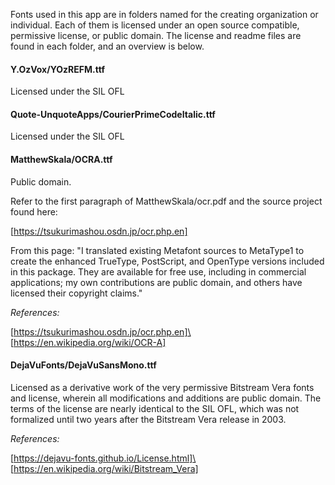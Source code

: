 Fonts used in this app are in folders named for the creating organization or individual. Each of them is
licensed under an open source compatible, permissive license, or public domain. The license and
readme files are found in each folder, and an overview is below.


#### Y.OzVox/YOzREFM.ttf
Licensed under the SIL OFL

#### Quote-UnquoteApps/CourierPrimeCodeItalic.ttf
Licensed under the SIL OFL

#### MatthewSkala/OCRA.ttf
Public domain.

Refer to the first paragraph of MatthewSkala/ocr.pdf and the source project found
here:

[https://tsukurimashou.osdn.jp/ocr.php.en]

From this page: "I translated existing Metafont
sources to MetaType1 to create the enhanced TrueType, PostScript, and OpenType versions included in
this package. They are available for free use, including in commercial applications; my own
contributions are public domain, and others have licensed their copyright claims."

*References:*

[https://tsukurimashou.osdn.jp/ocr.php.en]\
[https://en.wikipedia.org/wiki/OCR-A]

#### DejaVuFonts/DejaVuSansMono.ttf
Licensed as a derivative work of the very permissive Bitstream Vera fonts and license, wherein all
modifications and additions are public domain. The terms of the license are nearly identical to the
SIL OFL, which was not formalized until two years after the Bitstream Vera release in 2003.

*References:*

[https://dejavu-fonts.github.io/License.html]\
[https://en.wikipedia.org/wiki/Bitstream_Vera]

